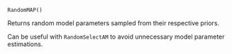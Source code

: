 ```
RandomMAP()
```

Returns random model parameters sampled from their respective priors.

Can be useful with `RandomSelectAM` to avoid unnecessary model parameter estimations.
